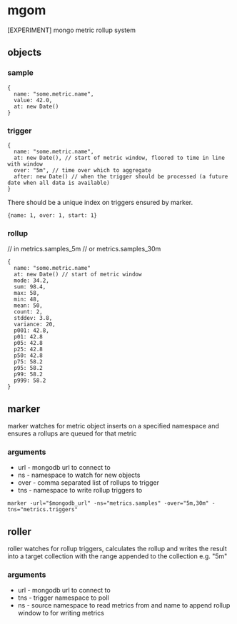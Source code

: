 # mgom

[EXPERIMENT] mongo metric rollup system



## objects

### sample

```
{
  name: "some.metric.name",
  value: 42.0,
  at: new Date()
}
```

### trigger

```
{
  name: "some.metric.name",
  at: new Date(), // start of metric window, floored to time in line with window
  over: "5m", // time over which to aggregate
  after: new Date() // when the trigger should be processed (a future date when all data is available)
}
```

There should be a unique index on triggers ensured by marker.

```
{name: 1, over: 1, start: 1}
```

### rollup

// in metrics.samples_5m
// or metrics.samples_30m

```
{
  name: "some.metric.name"
  at: new Date() // start of metric window
  mode: 34.2,
  sum: 98.4,
  max: 58,
  min: 48,
  mean: 50,
  count: 2,
  stddev: 3.8,
  variance: 20,
  p001: 42.8,
  p01: 42.8
  p05: 42.8
  p25: 42.8
  p50: 42.8
  p75: 58.2
  p95: 58.2
  p99: 58.2
  p999: 58.2
}
```
## marker

marker watches for metric object inserts on a specified namespace and ensures a
rollups are queued for that metric

### arguments

* url - mongodb url to connect to
* ns - namespace to watch for new objects
* over - comma separated list of rollups to trigger
* tns - namespace to write rollup triggers to

`marker -url="$mongodb_url" -ns="metrics.samples" -over="5m,30m" -tns="metrics.triggers"`

## roller

roller watches for rollup triggers, calculates the rollup and writes the result into
a target collection with the range appended to the collection e.g. "5m"

### arguments

* url - mongodb url to connect to
* tns - trigger namespace to poll
* ns - source namespace to read metrics from and name to append rollup window to for writing metrics
